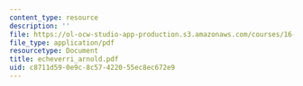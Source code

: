 ```yaml
---
content_type: resource
description: ''
file: https://ol-ocw-studio-app-production.s3.amazonaws.com/courses/16-622-experimental-projects-ii-fall-2003/c8711d590e9c8c57422055ec8ec672e9_echeverri_arnold.pdf
file_type: application/pdf
resourcetype: Document
title: echeverri_arnold.pdf
uid: c8711d59-0e9c-8c57-4220-55ec8ec672e9
---
```

